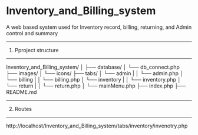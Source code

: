 Inventory_and_Billing_system
===================

A web based system used for Inventory record, billing, returning, and Admin control and summary

---------------------------------------------------------
1. Pproject structure
---------------------------------------------------------
Inventory_and_Billing_system/
│
├── database/
│   └── db_connect.php
├── images/
│   └── icons/
├── tabs/
│   └── admin
|   │   └── admin.php
│   └── billing
|   │   └── billing.php
│   └── inventory
|   │   └── inventory.php
│   └── return
|   │   └── return.php
│   └── mainMenu.php
├── index.php
├── README.md

--------------------------------------------------------
2. Routes
--------------------------------------------------------
http://localhost/Inventory_and_Billing_system/tabs/inventory/invenotry.php